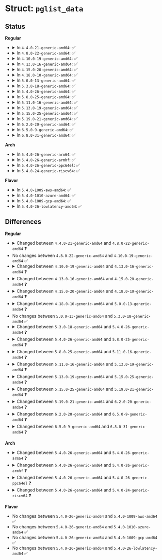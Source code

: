 # Struct: <code>pglist_data</code>

## Status
<b>Regular</b>
<ul>
<li>
<details>
<summary>In <code>4.4.0-21-generic-amd64</code>: ✅</summary>

```c
struct pglist_data {
    struct zone[5] node_zones;
    struct zonelist[2] node_zonelists;
    int nr_zones;
    spinlock_t node_size_lock;
    long unsigned int node_start_pfn;
    long unsigned int node_present_pages;
    long unsigned int node_spanned_pages;
    int node_id;
    wait_queue_head_t kswapd_wait;
    wait_queue_head_t pfmemalloc_wait;
    struct task_struct * kswapd;
    int kswapd_max_order;
    enum zone_type classzone_idx;
    spinlock_t numabalancing_migrate_lock;
    long unsigned int numabalancing_migrate_next_window;
    long unsigned int numabalancing_migrate_nr_pages;
}
```
</details>
</li>
<li>
<details>
<summary>In <code>4.8.0-22-generic-amd64</code>: ✅</summary>

```c
struct pglist_data {
    struct zone[5] node_zones;
    struct zonelist[2] node_zonelists;
    int nr_zones;
    spinlock_t node_size_lock;
    long unsigned int node_start_pfn;
    long unsigned int node_present_pages;
    long unsigned int node_spanned_pages;
    int node_id;
    wait_queue_head_t kswapd_wait;
    wait_queue_head_t pfmemalloc_wait;
    struct task_struct * kswapd;
    int kswapd_order;
    enum zone_type kswapd_classzone_idx;
    int kcompactd_max_order;
    enum zone_type kcompactd_classzone_idx;
    wait_queue_head_t kcompactd_wait;
    struct task_struct * kcompactd;
    spinlock_t numabalancing_migrate_lock;
    long unsigned int numabalancing_migrate_next_window;
    long unsigned int numabalancing_migrate_nr_pages;
    long unsigned int totalreserve_pages;
    long unsigned int min_unmapped_pages;
    long unsigned int min_slab_pages;
    struct zone_padding _pad1_;
    spinlock_t lru_lock;
    spinlock_t split_queue_lock;
    struct list_head split_queue;
    long unsigned int split_queue_len;
    struct lruvec lruvec;
    unsigned int inactive_ratio;
    long unsigned int flags;
    struct zone_padding _pad2_;
    struct per_cpu_nodestat * per_cpu_nodestats;
    atomic_long_t[26] vm_stat;
}
```
</details>
</li>
<li>
<details>
<summary>In <code>4.10.0-19-generic-amd64</code>: ✅</summary>

```c
struct pglist_data {
    struct zone[5] node_zones;
    struct zonelist[2] node_zonelists;
    int nr_zones;
    spinlock_t node_size_lock;
    long unsigned int node_start_pfn;
    long unsigned int node_present_pages;
    long unsigned int node_spanned_pages;
    int node_id;
    wait_queue_head_t kswapd_wait;
    wait_queue_head_t pfmemalloc_wait;
    struct task_struct * kswapd;
    int kswapd_order;
    enum zone_type kswapd_classzone_idx;
    int kcompactd_max_order;
    enum zone_type kcompactd_classzone_idx;
    wait_queue_head_t kcompactd_wait;
    struct task_struct * kcompactd;
    spinlock_t numabalancing_migrate_lock;
    long unsigned int numabalancing_migrate_next_window;
    long unsigned int numabalancing_migrate_nr_pages;
    long unsigned int totalreserve_pages;
    long unsigned int min_unmapped_pages;
    long unsigned int min_slab_pages;
    struct zone_padding _pad1_;
    spinlock_t lru_lock;
    spinlock_t split_queue_lock;
    struct list_head split_queue;
    long unsigned int split_queue_len;
    struct lruvec lruvec;
    unsigned int inactive_ratio;
    long unsigned int flags;
    struct zone_padding _pad2_;
    struct per_cpu_nodestat * per_cpu_nodestats;
    atomic_long_t[26] vm_stat;
}
```
</details>
</li>
<li>
<details>
<summary>In <code>4.13.0-16-generic-amd64</code>: ✅</summary>

```c
struct pglist_data {
    struct zone[5] node_zones;
    struct zonelist[2] node_zonelists;
    int nr_zones;
    spinlock_t node_size_lock;
    long unsigned int node_start_pfn;
    long unsigned int node_present_pages;
    long unsigned int node_spanned_pages;
    int node_id;
    wait_queue_head_t kswapd_wait;
    wait_queue_head_t pfmemalloc_wait;
    struct task_struct * kswapd;
    int kswapd_order;
    enum zone_type kswapd_classzone_idx;
    int kswapd_failures;
    int kcompactd_max_order;
    enum zone_type kcompactd_classzone_idx;
    wait_queue_head_t kcompactd_wait;
    struct task_struct * kcompactd;
    spinlock_t numabalancing_migrate_lock;
    long unsigned int numabalancing_migrate_next_window;
    long unsigned int numabalancing_migrate_nr_pages;
    long unsigned int totalreserve_pages;
    long unsigned int min_unmapped_pages;
    long unsigned int min_slab_pages;
    struct zone_padding _pad1_;
    spinlock_t lru_lock;
    spinlock_t split_queue_lock;
    struct list_head split_queue;
    long unsigned int split_queue_len;
    struct lruvec lruvec;
    unsigned int inactive_ratio;
    long unsigned int flags;
    struct zone_padding _pad2_;
    struct per_cpu_nodestat * per_cpu_nodestats;
    atomic_long_t[27] vm_stat;
}
```
</details>
</li>
<li>
<details>
<summary>In <code>4.15.0-20-generic-amd64</code>: ✅</summary>

```c
struct pglist_data {
    struct zone[5] node_zones;
    struct zonelist[2] node_zonelists;
    int nr_zones;
    spinlock_t node_size_lock;
    long unsigned int node_start_pfn;
    long unsigned int node_present_pages;
    long unsigned int node_spanned_pages;
    int node_id;
    wait_queue_head_t kswapd_wait;
    wait_queue_head_t pfmemalloc_wait;
    struct task_struct * kswapd;
    int kswapd_order;
    enum zone_type kswapd_classzone_idx;
    int kswapd_failures;
    int kcompactd_max_order;
    enum zone_type kcompactd_classzone_idx;
    wait_queue_head_t kcompactd_wait;
    struct task_struct * kcompactd;
    spinlock_t numabalancing_migrate_lock;
    long unsigned int numabalancing_migrate_next_window;
    long unsigned int numabalancing_migrate_nr_pages;
    long unsigned int totalreserve_pages;
    long unsigned int min_unmapped_pages;
    long unsigned int min_slab_pages;
    struct zone_padding _pad1_;
    spinlock_t lru_lock;
    spinlock_t split_queue_lock;
    struct list_head split_queue;
    long unsigned int split_queue_len;
    struct lruvec lruvec;
    long unsigned int flags;
    struct zone_padding _pad2_;
    struct per_cpu_nodestat * per_cpu_nodestats;
    atomic_long_t[27] vm_stat;
}
```
</details>
</li>
<li>
<details>
<summary>In <code>4.18.0-10-generic-amd64</code>: ✅</summary>

```c
struct pglist_data {
    struct zone[5] node_zones;
    struct zonelist[2] node_zonelists;
    int nr_zones;
    spinlock_t node_size_lock;
    long unsigned int node_start_pfn;
    long unsigned int node_present_pages;
    long unsigned int node_spanned_pages;
    int node_id;
    wait_queue_head_t kswapd_wait;
    wait_queue_head_t pfmemalloc_wait;
    struct task_struct * kswapd;
    int kswapd_order;
    enum zone_type kswapd_classzone_idx;
    int kswapd_failures;
    int kcompactd_max_order;
    enum zone_type kcompactd_classzone_idx;
    wait_queue_head_t kcompactd_wait;
    struct task_struct * kcompactd;
    spinlock_t numabalancing_migrate_lock;
    long unsigned int numabalancing_migrate_next_window;
    long unsigned int numabalancing_migrate_nr_pages;
    long unsigned int totalreserve_pages;
    long unsigned int min_unmapped_pages;
    long unsigned int min_slab_pages;
    struct zone_padding _pad1_;
    spinlock_t lru_lock;
    spinlock_t split_queue_lock;
    struct list_head split_queue;
    long unsigned int split_queue_len;
    struct lruvec lruvec;
    long unsigned int flags;
    struct zone_padding _pad2_;
    struct per_cpu_nodestat * per_cpu_nodestats;
    atomic_long_t[28] vm_stat;
}
```
</details>
</li>
<li>
<details>
<summary>In <code>5.0.0-13-generic-amd64</code>: ✅</summary>

```c
struct pglist_data {
    struct zone[5] node_zones;
    struct zonelist[2] node_zonelists;
    int nr_zones;
    spinlock_t node_size_lock;
    long unsigned int node_start_pfn;
    long unsigned int node_present_pages;
    long unsigned int node_spanned_pages;
    int node_id;
    wait_queue_head_t kswapd_wait;
    wait_queue_head_t pfmemalloc_wait;
    struct task_struct * kswapd;
    int kswapd_order;
    enum zone_type kswapd_classzone_idx;
    int kswapd_failures;
    int kcompactd_max_order;
    enum zone_type kcompactd_classzone_idx;
    wait_queue_head_t kcompactd_wait;
    struct task_struct * kcompactd;
    long unsigned int totalreserve_pages;
    long unsigned int min_unmapped_pages;
    long unsigned int min_slab_pages;
    struct zone_padding _pad1_;
    spinlock_t lru_lock;
    spinlock_t split_queue_lock;
    struct list_head split_queue;
    long unsigned int split_queue_len;
    struct lruvec lruvec;
    long unsigned int flags;
    struct zone_padding _pad2_;
    struct per_cpu_nodestat * per_cpu_nodestats;
    atomic_long_t[30] vm_stat;
}
```
</details>
</li>
<li>
<details>
<summary>In <code>5.3.0-18-generic-amd64</code>: ✅</summary>

```c
struct pglist_data {
    struct zone[5] node_zones;
    struct zonelist[2] node_zonelists;
    int nr_zones;
    spinlock_t node_size_lock;
    long unsigned int node_start_pfn;
    long unsigned int node_present_pages;
    long unsigned int node_spanned_pages;
    int node_id;
    wait_queue_head_t kswapd_wait;
    wait_queue_head_t pfmemalloc_wait;
    struct task_struct * kswapd;
    int kswapd_order;
    enum zone_type kswapd_classzone_idx;
    int kswapd_failures;
    int kcompactd_max_order;
    enum zone_type kcompactd_classzone_idx;
    wait_queue_head_t kcompactd_wait;
    struct task_struct * kcompactd;
    long unsigned int totalreserve_pages;
    long unsigned int min_unmapped_pages;
    long unsigned int min_slab_pages;
    struct zone_padding _pad1_;
    spinlock_t lru_lock;
    spinlock_t split_queue_lock;
    struct list_head split_queue;
    long unsigned int split_queue_len;
    struct lruvec lruvec;
    long unsigned int flags;
    struct zone_padding _pad2_;
    struct per_cpu_nodestat * per_cpu_nodestats;
    atomic_long_t[30] vm_stat;
}
```
</details>
</li>
<li>
<details>
<summary>In <code>5.4.0-26-generic-amd64</code>: ✅</summary>

```c
struct pglist_data {
    struct zone[5] node_zones;
    struct zonelist[2] node_zonelists;
    int nr_zones;
    spinlock_t node_size_lock;
    long unsigned int node_start_pfn;
    long unsigned int node_present_pages;
    long unsigned int node_spanned_pages;
    int node_id;
    wait_queue_head_t kswapd_wait;
    wait_queue_head_t pfmemalloc_wait;
    struct task_struct * kswapd;
    int kswapd_order;
    enum zone_type kswapd_classzone_idx;
    int kswapd_failures;
    int kcompactd_max_order;
    enum zone_type kcompactd_classzone_idx;
    wait_queue_head_t kcompactd_wait;
    struct task_struct * kcompactd;
    long unsigned int totalreserve_pages;
    long unsigned int min_unmapped_pages;
    long unsigned int min_slab_pages;
    struct zone_padding _pad1_;
    spinlock_t lru_lock;
    struct deferred_split deferred_split_queue;
    struct lruvec lruvec;
    long unsigned int flags;
    struct zone_padding _pad2_;
    struct per_cpu_nodestat * per_cpu_nodestats;
    atomic_long_t[32] vm_stat;
}
```
</details>
</li>
<li>
<details>
<summary>In <code>5.8.0-25-generic-amd64</code>: ✅</summary>

```c
struct pglist_data {
    struct zone[5] node_zones;
    struct zonelist[2] node_zonelists;
    int nr_zones;
    spinlock_t node_size_lock;
    long unsigned int node_start_pfn;
    long unsigned int node_present_pages;
    long unsigned int node_spanned_pages;
    int node_id;
    wait_queue_head_t kswapd_wait;
    wait_queue_head_t pfmemalloc_wait;
    struct task_struct * kswapd;
    int kswapd_order;
    enum zone_type kswapd_highest_zoneidx;
    int kswapd_failures;
    int kcompactd_max_order;
    enum zone_type kcompactd_highest_zoneidx;
    wait_queue_head_t kcompactd_wait;
    struct task_struct * kcompactd;
    long unsigned int totalreserve_pages;
    long unsigned int min_unmapped_pages;
    long unsigned int min_slab_pages;
    struct zone_padding _pad1_;
    spinlock_t lru_lock;
    struct deferred_split deferred_split_queue;
    struct lruvec __lruvec;
    long unsigned int flags;
    struct zone_padding _pad2_;
    struct per_cpu_nodestat * per_cpu_nodestats;
    atomic_long_t[33] vm_stat;
}
```
</details>
</li>
<li>
<details>
<summary>In <code>5.11.0-16-generic-amd64</code>: ✅</summary>

```c
struct pglist_data {
    struct zone[5] node_zones;
    struct zonelist[2] node_zonelists;
    int nr_zones;
    spinlock_t node_size_lock;
    long unsigned int node_start_pfn;
    long unsigned int node_present_pages;
    long unsigned int node_spanned_pages;
    int node_id;
    wait_queue_head_t kswapd_wait;
    wait_queue_head_t pfmemalloc_wait;
    struct task_struct * kswapd;
    int kswapd_order;
    enum zone_type kswapd_highest_zoneidx;
    int kswapd_failures;
    int kcompactd_max_order;
    enum zone_type kcompactd_highest_zoneidx;
    wait_queue_head_t kcompactd_wait;
    struct task_struct * kcompactd;
    long unsigned int totalreserve_pages;
    long unsigned int min_unmapped_pages;
    long unsigned int min_slab_pages;
    struct zone_padding _pad1_;
    struct deferred_split deferred_split_queue;
    struct lruvec __lruvec;
    long unsigned int flags;
    struct zone_padding _pad2_;
    struct per_cpu_nodestat * per_cpu_nodestats;
    atomic_long_t[38] vm_stat;
}
```
</details>
</li>
<li>
<details>
<summary>In <code>5.13.0-19-generic-amd64</code>: ✅</summary>

```c
struct pglist_data {
    struct zone[5] node_zones;
    struct zonelist[2] node_zonelists;
    int nr_zones;
    spinlock_t node_size_lock;
    long unsigned int node_start_pfn;
    long unsigned int node_present_pages;
    long unsigned int node_spanned_pages;
    int node_id;
    wait_queue_head_t kswapd_wait;
    wait_queue_head_t pfmemalloc_wait;
    struct task_struct * kswapd;
    int kswapd_order;
    enum zone_type kswapd_highest_zoneidx;
    int kswapd_failures;
    int kcompactd_max_order;
    enum zone_type kcompactd_highest_zoneidx;
    wait_queue_head_t kcompactd_wait;
    struct task_struct * kcompactd;
    long unsigned int totalreserve_pages;
    long unsigned int min_unmapped_pages;
    long unsigned int min_slab_pages;
    struct zone_padding _pad1_;
    struct deferred_split deferred_split_queue;
    struct lruvec __lruvec;
    long unsigned int flags;
    struct zone_padding _pad2_;
    struct per_cpu_nodestat * per_cpu_nodestats;
    atomic_long_t[39] vm_stat;
}
```
</details>
</li>
<li>
<details>
<summary>In <code>5.15.0-25-generic-amd64</code>: ✅</summary>

```c
struct pglist_data {
    struct zone[5] node_zones;
    struct zonelist[2] node_zonelists;
    int nr_zones;
    spinlock_t node_size_lock;
    long unsigned int node_start_pfn;
    long unsigned int node_present_pages;
    long unsigned int node_spanned_pages;
    int node_id;
    wait_queue_head_t kswapd_wait;
    wait_queue_head_t pfmemalloc_wait;
    struct task_struct * kswapd;
    int kswapd_order;
    enum zone_type kswapd_highest_zoneidx;
    int kswapd_failures;
    int kcompactd_max_order;
    enum zone_type kcompactd_highest_zoneidx;
    wait_queue_head_t kcompactd_wait;
    struct task_struct * kcompactd;
    bool proactive_compact_trigger;
    long unsigned int totalreserve_pages;
    long unsigned int min_unmapped_pages;
    long unsigned int min_slab_pages;
    struct zone_padding _pad1_;
    struct deferred_split deferred_split_queue;
    struct lruvec __lruvec;
    long unsigned int flags;
    struct zone_padding _pad2_;
    struct per_cpu_nodestat * per_cpu_nodestats;
    atomic_long_t[39] vm_stat;
}
```
</details>
</li>
<li>
<details>
<summary>In <code>5.19.0-21-generic-amd64</code>: ✅</summary>

```c
struct pglist_data {
    struct zone[5] node_zones;
    struct zonelist[2] node_zonelists;
    int nr_zones;
    spinlock_t node_size_lock;
    long unsigned int node_start_pfn;
    long unsigned int node_present_pages;
    long unsigned int node_spanned_pages;
    int node_id;
    wait_queue_head_t kswapd_wait;
    wait_queue_head_t pfmemalloc_wait;
    wait_queue_head_t[4] reclaim_wait;
    atomic_t nr_writeback_throttled;
    long unsigned int nr_reclaim_start;
    struct task_struct * kswapd;
    int kswapd_order;
    enum zone_type kswapd_highest_zoneidx;
    int kswapd_failures;
    int kcompactd_max_order;
    enum zone_type kcompactd_highest_zoneidx;
    wait_queue_head_t kcompactd_wait;
    struct task_struct * kcompactd;
    bool proactive_compact_trigger;
    long unsigned int totalreserve_pages;
    long unsigned int min_unmapped_pages;
    long unsigned int min_slab_pages;
    struct zone_padding _pad1_;
    struct deferred_split deferred_split_queue;
    struct lruvec __lruvec;
    long unsigned int flags;
    struct zone_padding _pad2_;
    struct per_cpu_nodestat * per_cpu_nodestats;
    atomic_long_t[41] vm_stat;
}
```
</details>
</li>
<li>
<details>
<summary>In <code>6.2.0-20-generic-amd64</code>: ✅</summary>

```c
struct pglist_data {
    struct zone[5] node_zones;
    struct zonelist[2] node_zonelists;
    int nr_zones;
    spinlock_t node_size_lock;
    long unsigned int node_start_pfn;
    long unsigned int node_present_pages;
    long unsigned int node_spanned_pages;
    int node_id;
    wait_queue_head_t kswapd_wait;
    wait_queue_head_t pfmemalloc_wait;
    wait_queue_head_t[4] reclaim_wait;
    atomic_t nr_writeback_throttled;
    long unsigned int nr_reclaim_start;
    struct mutex kswapd_lock;
    struct task_struct * kswapd;
    int kswapd_order;
    enum zone_type kswapd_highest_zoneidx;
    int kswapd_failures;
    int kcompactd_max_order;
    enum zone_type kcompactd_highest_zoneidx;
    wait_queue_head_t kcompactd_wait;
    struct task_struct * kcompactd;
    bool proactive_compact_trigger;
    long unsigned int totalreserve_pages;
    long unsigned int min_unmapped_pages;
    long unsigned int min_slab_pages;
    struct cacheline_padding _pad1_;
    struct deferred_split deferred_split_queue;
    unsigned int nbp_rl_start;
    long unsigned int nbp_rl_nr_cand;
    unsigned int nbp_threshold;
    unsigned int nbp_th_start;
    long unsigned int nbp_th_nr_cand;
    struct lruvec __lruvec;
    long unsigned int flags;
    struct lru_gen_mm_walk mm_walk;
    struct cacheline_padding _pad2_;
    struct per_cpu_nodestat * per_cpu_nodestats;
    atomic_long_t[43] vm_stat;
    struct memory_tier * memtier;
}
```
</details>
</li>
<li>
<details>
<summary>In <code>6.5.0-9-generic-amd64</code>: ✅</summary>

```c
struct pglist_data {
    struct zone[5] node_zones;
    struct zonelist[2] node_zonelists;
    int nr_zones;
    spinlock_t node_size_lock;
    long unsigned int node_start_pfn;
    long unsigned int node_present_pages;
    long unsigned int node_spanned_pages;
    int node_id;
    wait_queue_head_t kswapd_wait;
    wait_queue_head_t pfmemalloc_wait;
    wait_queue_head_t[4] reclaim_wait;
    atomic_t nr_writeback_throttled;
    long unsigned int nr_reclaim_start;
    struct mutex kswapd_lock;
    struct task_struct * kswapd;
    int kswapd_order;
    enum zone_type kswapd_highest_zoneidx;
    int kswapd_failures;
    int kcompactd_max_order;
    enum zone_type kcompactd_highest_zoneidx;
    wait_queue_head_t kcompactd_wait;
    struct task_struct * kcompactd;
    bool proactive_compact_trigger;
    long unsigned int totalreserve_pages;
    long unsigned int min_unmapped_pages;
    long unsigned int min_slab_pages;
    struct cacheline_padding _pad1_;
    struct deferred_split deferred_split_queue;
    unsigned int nbp_rl_start;
    long unsigned int nbp_rl_nr_cand;
    unsigned int nbp_threshold;
    unsigned int nbp_th_start;
    long unsigned int nbp_th_nr_cand;
    struct lruvec __lruvec;
    long unsigned int flags;
    struct lru_gen_mm_walk mm_walk;
    struct lru_gen_memcg memcg_lru;
    struct cacheline_padding _pad2_;
    struct per_cpu_nodestat * per_cpu_nodestats;
    atomic_long_t[43] vm_stat;
    struct memory_tier * memtier;
    struct memory_failure_stats mf_stats;
}
```
</details>
</li>
<li>
<details>
<summary>In <code>6.8.0-31-generic-amd64</code>: ✅</summary>

```c
struct pglist_data {
    struct zone[5] node_zones;
    struct zonelist[2] node_zonelists;
    int nr_zones;
    spinlock_t node_size_lock;
    long unsigned int node_start_pfn;
    long unsigned int node_present_pages;
    long unsigned int node_spanned_pages;
    int node_id;
    wait_queue_head_t kswapd_wait;
    wait_queue_head_t pfmemalloc_wait;
    wait_queue_head_t[4] reclaim_wait;
    atomic_t nr_writeback_throttled;
    long unsigned int nr_reclaim_start;
    struct mutex kswapd_lock;
    struct task_struct * kswapd;
    int kswapd_order;
    enum zone_type kswapd_highest_zoneidx;
    int kswapd_failures;
    int kcompactd_max_order;
    enum zone_type kcompactd_highest_zoneidx;
    wait_queue_head_t kcompactd_wait;
    struct task_struct * kcompactd;
    bool proactive_compact_trigger;
    long unsigned int totalreserve_pages;
    long unsigned int min_unmapped_pages;
    long unsigned int min_slab_pages;
    struct cacheline_padding _pad1_;
    struct deferred_split deferred_split_queue;
    unsigned int nbp_rl_start;
    long unsigned int nbp_rl_nr_cand;
    unsigned int nbp_threshold;
    unsigned int nbp_th_start;
    long unsigned int nbp_th_nr_cand;
    struct lruvec __lruvec;
    long unsigned int flags;
    struct lru_gen_mm_walk mm_walk;
    struct lru_gen_memcg memcg_lru;
    struct cacheline_padding _pad2_;
    struct per_cpu_nodestat * per_cpu_nodestats;
    atomic_long_t[46] vm_stat;
    struct memory_tier * memtier;
    struct memory_failure_stats mf_stats;
}
```
</details>
</li>
</ul>
<b>Arch</b>
<ul>
<li>
<details>
<summary>In <code>5.4.0-26-generic-arm64</code>: ✅</summary>

```c
struct pglist_data {
    struct zone[3] node_zones;
    struct zonelist[2] node_zonelists;
    int nr_zones;
    spinlock_t node_size_lock;
    long unsigned int node_start_pfn;
    long unsigned int node_present_pages;
    long unsigned int node_spanned_pages;
    int node_id;
    wait_queue_head_t kswapd_wait;
    wait_queue_head_t pfmemalloc_wait;
    struct task_struct * kswapd;
    int kswapd_order;
    enum zone_type kswapd_classzone_idx;
    int kswapd_failures;
    int kcompactd_max_order;
    enum zone_type kcompactd_classzone_idx;
    wait_queue_head_t kcompactd_wait;
    struct task_struct * kcompactd;
    long unsigned int totalreserve_pages;
    long unsigned int min_unmapped_pages;
    long unsigned int min_slab_pages;
    struct zone_padding _pad1_;
    spinlock_t lru_lock;
    struct deferred_split deferred_split_queue;
    struct lruvec lruvec;
    long unsigned int flags;
    struct zone_padding _pad2_;
    struct per_cpu_nodestat * per_cpu_nodestats;
    atomic_long_t[32] vm_stat;
}
```
</details>
</li>
<li>
<details>
<summary>In <code>5.4.0-26-generic-armhf</code>: ✅</summary>

```c
struct pglist_data {
    struct zone[3] node_zones;
    struct zonelist[1] node_zonelists;
    int nr_zones;
    struct page * node_mem_map;
    struct page_ext * node_page_ext;
    long unsigned int node_start_pfn;
    long unsigned int node_present_pages;
    long unsigned int node_spanned_pages;
    int node_id;
    wait_queue_head_t kswapd_wait;
    wait_queue_head_t pfmemalloc_wait;
    struct task_struct * kswapd;
    int kswapd_order;
    enum zone_type kswapd_classzone_idx;
    int kswapd_failures;
    int kcompactd_max_order;
    enum zone_type kcompactd_classzone_idx;
    wait_queue_head_t kcompactd_wait;
    struct task_struct * kcompactd;
    long unsigned int totalreserve_pages;
    struct zone_padding _pad1_;
    spinlock_t lru_lock;
    struct lruvec lruvec;
    long unsigned int flags;
    struct zone_padding _pad2_;
    struct per_cpu_nodestat * per_cpu_nodestats;
    atomic_long_t[32] vm_stat;
}
```
</details>
</li>
<li>
<details>
<summary>In <code>5.4.0-26-generic-ppc64el</code>: ✅</summary>

```c
struct pglist_data {
    struct zone[3] node_zones;
    struct zonelist[2] node_zonelists;
    int nr_zones;
    spinlock_t node_size_lock;
    long unsigned int node_start_pfn;
    long unsigned int node_present_pages;
    long unsigned int node_spanned_pages;
    int node_id;
    wait_queue_head_t kswapd_wait;
    wait_queue_head_t pfmemalloc_wait;
    struct task_struct * kswapd;
    int kswapd_order;
    enum zone_type kswapd_classzone_idx;
    int kswapd_failures;
    int kcompactd_max_order;
    enum zone_type kcompactd_classzone_idx;
    wait_queue_head_t kcompactd_wait;
    struct task_struct * kcompactd;
    long unsigned int totalreserve_pages;
    long unsigned int min_unmapped_pages;
    long unsigned int min_slab_pages;
    struct zone_padding _pad1_;
    spinlock_t lru_lock;
    struct deferred_split deferred_split_queue;
    struct lruvec lruvec;
    long unsigned int flags;
    struct zone_padding _pad2_;
    struct per_cpu_nodestat * per_cpu_nodestats;
    atomic_long_t[32] vm_stat;
}
```
</details>
</li>
<li>
<details>
<summary>In <code>5.4.0-24-generic-riscv64</code>: ✅</summary>

```c
struct pglist_data {
    struct zone[3] node_zones;
    struct zonelist[1] node_zonelists;
    int nr_zones;
    long unsigned int node_start_pfn;
    long unsigned int node_present_pages;
    long unsigned int node_spanned_pages;
    int node_id;
    wait_queue_head_t kswapd_wait;
    wait_queue_head_t pfmemalloc_wait;
    struct task_struct * kswapd;
    int kswapd_order;
    enum zone_type kswapd_classzone_idx;
    int kswapd_failures;
    int kcompactd_max_order;
    enum zone_type kcompactd_classzone_idx;
    wait_queue_head_t kcompactd_wait;
    struct task_struct * kcompactd;
    long unsigned int totalreserve_pages;
    struct zone_padding _pad1_;
    spinlock_t lru_lock;
    struct lruvec lruvec;
    long unsigned int flags;
    struct zone_padding _pad2_;
    struct per_cpu_nodestat * per_cpu_nodestats;
    atomic_long_t[32] vm_stat;
}
```
</details>
</li>
</ul>
<b>Flavor</b>
<ul>
<li>
<details>
<summary>In <code>5.4.0-1009-aws-amd64</code>: ✅</summary>

```c
struct pglist_data {
    struct zone[5] node_zones;
    struct zonelist[2] node_zonelists;
    int nr_zones;
    spinlock_t node_size_lock;
    long unsigned int node_start_pfn;
    long unsigned int node_present_pages;
    long unsigned int node_spanned_pages;
    int node_id;
    wait_queue_head_t kswapd_wait;
    wait_queue_head_t pfmemalloc_wait;
    struct task_struct * kswapd;
    int kswapd_order;
    enum zone_type kswapd_classzone_idx;
    int kswapd_failures;
    int kcompactd_max_order;
    enum zone_type kcompactd_classzone_idx;
    wait_queue_head_t kcompactd_wait;
    struct task_struct * kcompactd;
    long unsigned int totalreserve_pages;
    long unsigned int min_unmapped_pages;
    long unsigned int min_slab_pages;
    struct zone_padding _pad1_;
    spinlock_t lru_lock;
    struct deferred_split deferred_split_queue;
    struct lruvec lruvec;
    long unsigned int flags;
    struct zone_padding _pad2_;
    struct per_cpu_nodestat * per_cpu_nodestats;
    atomic_long_t[32] vm_stat;
}
```
</details>
</li>
<li>
<details>
<summary>In <code>5.4.0-1010-azure-amd64</code>: ✅</summary>

```c
struct pglist_data {
    struct zone[5] node_zones;
    struct zonelist[2] node_zonelists;
    int nr_zones;
    spinlock_t node_size_lock;
    long unsigned int node_start_pfn;
    long unsigned int node_present_pages;
    long unsigned int node_spanned_pages;
    int node_id;
    wait_queue_head_t kswapd_wait;
    wait_queue_head_t pfmemalloc_wait;
    struct task_struct * kswapd;
    int kswapd_order;
    enum zone_type kswapd_classzone_idx;
    int kswapd_failures;
    int kcompactd_max_order;
    enum zone_type kcompactd_classzone_idx;
    wait_queue_head_t kcompactd_wait;
    struct task_struct * kcompactd;
    long unsigned int totalreserve_pages;
    long unsigned int min_unmapped_pages;
    long unsigned int min_slab_pages;
    struct zone_padding _pad1_;
    spinlock_t lru_lock;
    struct deferred_split deferred_split_queue;
    struct lruvec lruvec;
    long unsigned int flags;
    struct zone_padding _pad2_;
    struct per_cpu_nodestat * per_cpu_nodestats;
    atomic_long_t[32] vm_stat;
}
```
</details>
</li>
<li>
<details>
<summary>In <code>5.4.0-1009-gcp-amd64</code>: ✅</summary>

```c
struct pglist_data {
    struct zone[5] node_zones;
    struct zonelist[2] node_zonelists;
    int nr_zones;
    spinlock_t node_size_lock;
    long unsigned int node_start_pfn;
    long unsigned int node_present_pages;
    long unsigned int node_spanned_pages;
    int node_id;
    wait_queue_head_t kswapd_wait;
    wait_queue_head_t pfmemalloc_wait;
    struct task_struct * kswapd;
    int kswapd_order;
    enum zone_type kswapd_classzone_idx;
    int kswapd_failures;
    int kcompactd_max_order;
    enum zone_type kcompactd_classzone_idx;
    wait_queue_head_t kcompactd_wait;
    struct task_struct * kcompactd;
    long unsigned int totalreserve_pages;
    long unsigned int min_unmapped_pages;
    long unsigned int min_slab_pages;
    struct zone_padding _pad1_;
    spinlock_t lru_lock;
    struct deferred_split deferred_split_queue;
    struct lruvec lruvec;
    long unsigned int flags;
    struct zone_padding _pad2_;
    struct per_cpu_nodestat * per_cpu_nodestats;
    atomic_long_t[32] vm_stat;
}
```
</details>
</li>
<li>
<details>
<summary>In <code>5.4.0-26-lowlatency-amd64</code>: ✅</summary>

```c
struct pglist_data {
    struct zone[5] node_zones;
    struct zonelist[2] node_zonelists;
    int nr_zones;
    spinlock_t node_size_lock;
    long unsigned int node_start_pfn;
    long unsigned int node_present_pages;
    long unsigned int node_spanned_pages;
    int node_id;
    wait_queue_head_t kswapd_wait;
    wait_queue_head_t pfmemalloc_wait;
    struct task_struct * kswapd;
    int kswapd_order;
    enum zone_type kswapd_classzone_idx;
    int kswapd_failures;
    int kcompactd_max_order;
    enum zone_type kcompactd_classzone_idx;
    wait_queue_head_t kcompactd_wait;
    struct task_struct * kcompactd;
    long unsigned int totalreserve_pages;
    long unsigned int min_unmapped_pages;
    long unsigned int min_slab_pages;
    struct zone_padding _pad1_;
    spinlock_t lru_lock;
    struct deferred_split deferred_split_queue;
    struct lruvec lruvec;
    long unsigned int flags;
    struct zone_padding _pad2_;
    struct per_cpu_nodestat * per_cpu_nodestats;
    atomic_long_t[32] vm_stat;
}
```
</details>
</li>
</ul>

## Differences
<b>Regular</b>
<ul>
<li>
<details>
<summary>Changed between <code>4.4.0-21-generic-amd64</code> and <code>4.8.0-22-generic-amd64</code> ❓</summary>
<ul>
<li>
<b>Field added. </b>
<code>int kswapd_order</code>
</li>
<li>
<b>Field added. </b>
<code>enum zone_type kswapd_classzone_idx</code>
</li>
<li>
<b>Field added. </b>
<code>int kcompactd_max_order</code>
</li>
<li>
<b>Field added. </b>
<code>enum zone_type kcompactd_classzone_idx</code>
</li>
<li>
<b>Field added. </b>
<code>wait_queue_head_t kcompactd_wait</code>
</li>
<li>
<b>Field added. </b>
<code>struct task_struct * kcompactd</code>
</li>
<li>
<b>Field added. </b>
<code>long unsigned int totalreserve_pages</code>
</li>
<li>
<b>Field added. </b>
<code>long unsigned int min_unmapped_pages</code>
</li>
<li>
<b>Field added. </b>
<code>long unsigned int min_slab_pages</code>
</li>
<li>
<b>Field added. </b>
<code>struct zone_padding _pad1_</code>
</li>
<li>
<b>Field added. </b>
<code>spinlock_t lru_lock</code>
</li>
<li>
<b>Field added. </b>
<code>spinlock_t split_queue_lock</code>
</li>
<li>
<b>Field added. </b>
<code>struct list_head split_queue</code>
</li>
<li>
<b>Field added. </b>
<code>long unsigned int split_queue_len</code>
</li>
<li>
<b>Field added. </b>
<code>struct lruvec lruvec</code>
</li>
<li>
<b>Field added. </b>
<code>unsigned int inactive_ratio</code>
</li>
<li>
<b>Field added. </b>
<code>long unsigned int flags</code>
</li>
<li>
<b>Field added. </b>
<code>struct zone_padding _pad2_</code>
</li>
<li>
<b>Field added. </b>
<code>struct per_cpu_nodestat * per_cpu_nodestats</code>
</li>
<li>
<b>Field added. </b>
<code>atomic_long_t[26] vm_stat</code>
</li>
<li>
<b>Field removed. </b>
<code>int kswapd_max_order</code>
</li>
<li>
<b>Field removed. </b>
<code>enum zone_type classzone_idx</code>
</li>
</ul>
</details>
</li>
<li>
No changes between <code>4.8.0-22-generic-amd64</code> and <code>4.10.0-19-generic-amd64</code> ✅
</li>
<li>
<details>
<summary>Changed between <code>4.10.0-19-generic-amd64</code> and <code>4.13.0-16-generic-amd64</code> ❓</summary>
<ul>
<li>
<b>Field added. </b>
<code>int kswapd_failures</code>
</li>
<li>
<b>Field type changed. </b>
<code>atomic_long_t[26] vm_stat</code> ➡️ <code>atomic_long_t[27] vm_stat</code>
</li>
</ul>
</details>
</li>
<li>
<details>
<summary>Changed between <code>4.13.0-16-generic-amd64</code> and <code>4.15.0-20-generic-amd64</code> ❓</summary>
<ul>
<li>
<b>Field removed. </b>
<code>unsigned int inactive_ratio</code>
</li>
</ul>
</details>
</li>
<li>
<details>
<summary>Changed between <code>4.15.0-20-generic-amd64</code> and <code>4.18.0-10-generic-amd64</code> ❓</summary>
<ul>
<li>
<b>Field type changed. </b>
<code>atomic_long_t[27] vm_stat</code> ➡️ <code>atomic_long_t[28] vm_stat</code>
</li>
</ul>
</details>
</li>
<li>
<details>
<summary>Changed between <code>4.18.0-10-generic-amd64</code> and <code>5.0.0-13-generic-amd64</code> ❓</summary>
<ul>
<li>
<b>Field removed. </b>
<code>spinlock_t numabalancing_migrate_lock</code>
</li>
<li>
<b>Field removed. </b>
<code>long unsigned int numabalancing_migrate_next_window</code>
</li>
<li>
<b>Field removed. </b>
<code>long unsigned int numabalancing_migrate_nr_pages</code>
</li>
<li>
<b>Field type changed. </b>
<code>atomic_long_t[28] vm_stat</code> ➡️ <code>atomic_long_t[30] vm_stat</code>
</li>
</ul>
</details>
</li>
<li>
No changes between <code>5.0.0-13-generic-amd64</code> and <code>5.3.0-18-generic-amd64</code> ✅
</li>
<li>
<details>
<summary>Changed between <code>5.3.0-18-generic-amd64</code> and <code>5.4.0-26-generic-amd64</code> ❓</summary>
<ul>
<li>
<b>Field added. </b>
<code>struct deferred_split deferred_split_queue</code>
</li>
<li>
<b>Field removed. </b>
<code>spinlock_t split_queue_lock</code>
</li>
<li>
<b>Field removed. </b>
<code>struct list_head split_queue</code>
</li>
<li>
<b>Field removed. </b>
<code>long unsigned int split_queue_len</code>
</li>
<li>
<b>Field type changed. </b>
<code>atomic_long_t[30] vm_stat</code> ➡️ <code>atomic_long_t[32] vm_stat</code>
</li>
</ul>
</details>
</li>
<li>
<details>
<summary>Changed between <code>5.4.0-26-generic-amd64</code> and <code>5.8.0-25-generic-amd64</code> ❓</summary>
<ul>
<li>
<b>Field added. </b>
<code>enum zone_type kswapd_highest_zoneidx</code>
</li>
<li>
<b>Field added. </b>
<code>enum zone_type kcompactd_highest_zoneidx</code>
</li>
<li>
<b>Field added. </b>
<code>struct lruvec __lruvec</code>
</li>
<li>
<b>Field removed. </b>
<code>enum zone_type kswapd_classzone_idx</code>
</li>
<li>
<b>Field removed. </b>
<code>enum zone_type kcompactd_classzone_idx</code>
</li>
<li>
<b>Field removed. </b>
<code>struct lruvec lruvec</code>
</li>
<li>
<b>Field type changed. </b>
<code>atomic_long_t[32] vm_stat</code> ➡️ <code>atomic_long_t[33] vm_stat</code>
</li>
</ul>
</details>
</li>
<li>
<details>
<summary>Changed between <code>5.8.0-25-generic-amd64</code> and <code>5.11.0-16-generic-amd64</code> ❓</summary>
<ul>
<li>
<b>Field removed. </b>
<code>spinlock_t lru_lock</code>
</li>
<li>
<b>Field type changed. </b>
<code>atomic_long_t[33] vm_stat</code> ➡️ <code>atomic_long_t[38] vm_stat</code>
</li>
</ul>
</details>
</li>
<li>
<details>
<summary>Changed between <code>5.11.0-16-generic-amd64</code> and <code>5.13.0-19-generic-amd64</code> ❓</summary>
<ul>
<li>
<b>Field type changed. </b>
<code>atomic_long_t[38] vm_stat</code> ➡️ <code>atomic_long_t[39] vm_stat</code>
</li>
</ul>
</details>
</li>
<li>
<details>
<summary>Changed between <code>5.13.0-19-generic-amd64</code> and <code>5.15.0-25-generic-amd64</code> ❓</summary>
<ul>
<li>
<b>Field added. </b>
<code>bool proactive_compact_trigger</code>
</li>
</ul>
</details>
</li>
<li>
<details>
<summary>Changed between <code>5.15.0-25-generic-amd64</code> and <code>5.19.0-21-generic-amd64</code> ❓</summary>
<ul>
<li>
<b>Field added. </b>
<code>wait_queue_head_t[4] reclaim_wait</code>
</li>
<li>
<b>Field added. </b>
<code>atomic_t nr_writeback_throttled</code>
</li>
<li>
<b>Field added. </b>
<code>long unsigned int nr_reclaim_start</code>
</li>
<li>
<b>Field type changed. </b>
<code>atomic_long_t[39] vm_stat</code> ➡️ <code>atomic_long_t[41] vm_stat</code>
</li>
</ul>
</details>
</li>
<li>
<details>
<summary>Changed between <code>5.19.0-21-generic-amd64</code> and <code>6.2.0-20-generic-amd64</code> ❓</summary>
<ul>
<li>
<b>Field added. </b>
<code>struct mutex kswapd_lock</code>
</li>
<li>
<b>Field added. </b>
<code>unsigned int nbp_rl_start</code>
</li>
<li>
<b>Field added. </b>
<code>long unsigned int nbp_rl_nr_cand</code>
</li>
<li>
<b>Field added. </b>
<code>unsigned int nbp_threshold</code>
</li>
<li>
<b>Field added. </b>
<code>unsigned int nbp_th_start</code>
</li>
<li>
<b>Field added. </b>
<code>long unsigned int nbp_th_nr_cand</code>
</li>
<li>
<b>Field added. </b>
<code>struct lru_gen_mm_walk mm_walk</code>
</li>
<li>
<b>Field added. </b>
<code>struct memory_tier * memtier</code>
</li>
<li>
<b>Field type changed. </b>
<code>struct zone_padding _pad1_</code> ➡️ <code>struct cacheline_padding _pad1_</code>
</li>
<li>
<b>Field type changed. </b>
<code>struct zone_padding _pad2_</code> ➡️ <code>struct cacheline_padding _pad2_</code>
</li>
<li>
<b>Field type changed. </b>
<code>atomic_long_t[41] vm_stat</code> ➡️ <code>atomic_long_t[43] vm_stat</code>
</li>
</ul>
</details>
</li>
<li>
<details>
<summary>Changed between <code>6.2.0-20-generic-amd64</code> and <code>6.5.0-9-generic-amd64</code> ❓</summary>
<ul>
<li>
<b>Field added. </b>
<code>struct lru_gen_memcg memcg_lru</code>
</li>
<li>
<b>Field added. </b>
<code>struct memory_failure_stats mf_stats</code>
</li>
</ul>
</details>
</li>
<li>
<details>
<summary>Changed between <code>6.5.0-9-generic-amd64</code> and <code>6.8.0-31-generic-amd64</code> ❓</summary>
<ul>
<li>
<b>Field type changed. </b>
<code>atomic_long_t[43] vm_stat</code> ➡️ <code>atomic_long_t[46] vm_stat</code>
</li>
</ul>
</details>
</li>
</ul>
<b>Arch</b>
<ul>
<li>
<details>
<summary>Changed between <code>5.4.0-26-generic-amd64</code> and <code>5.4.0-26-generic-arm64</code> ❓</summary>
<ul>
<li>
<b>Field type changed. </b>
<code>struct zone[5] node_zones</code> ➡️ <code>struct zone[3] node_zones</code>
</li>
</ul>
</details>
</li>
<li>
<details>
<summary>Changed between <code>5.4.0-26-generic-amd64</code> and <code>5.4.0-26-generic-armhf</code> ❓</summary>
<ul>
<li>
<b>Field added. </b>
<code>struct page * node_mem_map</code>
</li>
<li>
<b>Field added. </b>
<code>struct page_ext * node_page_ext</code>
</li>
<li>
<b>Field removed. </b>
<code>spinlock_t node_size_lock</code>
</li>
<li>
<b>Field removed. </b>
<code>long unsigned int min_unmapped_pages</code>
</li>
<li>
<b>Field removed. </b>
<code>long unsigned int min_slab_pages</code>
</li>
<li>
<b>Field removed. </b>
<code>struct deferred_split deferred_split_queue</code>
</li>
<li>
<b>Field type changed. </b>
<code>struct zone[5] node_zones</code> ➡️ <code>struct zone[3] node_zones</code>
</li>
<li>
<b>Field type changed. </b>
<code>struct zonelist[2] node_zonelists</code> ➡️ <code>struct zonelist[1] node_zonelists</code>
</li>
</ul>
</details>
</li>
<li>
<details>
<summary>Changed between <code>5.4.0-26-generic-amd64</code> and <code>5.4.0-26-generic-ppc64el</code> ❓</summary>
<ul>
<li>
<b>Field type changed. </b>
<code>struct zone[5] node_zones</code> ➡️ <code>struct zone[3] node_zones</code>
</li>
</ul>
</details>
</li>
<li>
<details>
<summary>Changed between <code>5.4.0-26-generic-amd64</code> and <code>5.4.0-24-generic-riscv64</code> ❓</summary>
<ul>
<li>
<b>Field removed. </b>
<code>spinlock_t node_size_lock</code>
</li>
<li>
<b>Field removed. </b>
<code>long unsigned int min_unmapped_pages</code>
</li>
<li>
<b>Field removed. </b>
<code>long unsigned int min_slab_pages</code>
</li>
<li>
<b>Field removed. </b>
<code>struct deferred_split deferred_split_queue</code>
</li>
<li>
<b>Field type changed. </b>
<code>struct zone[5] node_zones</code> ➡️ <code>struct zone[3] node_zones</code>
</li>
<li>
<b>Field type changed. </b>
<code>struct zonelist[2] node_zonelists</code> ➡️ <code>struct zonelist[1] node_zonelists</code>
</li>
</ul>
</details>
</li>
</ul>
<b>Flavor</b>
<ul>
<li>
No changes between <code>5.4.0-26-generic-amd64</code> and <code>5.4.0-1009-aws-amd64</code> ✅
</li>
<li>
No changes between <code>5.4.0-26-generic-amd64</code> and <code>5.4.0-1010-azure-amd64</code> ✅
</li>
<li>
No changes between <code>5.4.0-26-generic-amd64</code> and <code>5.4.0-1009-gcp-amd64</code> ✅
</li>
<li>
No changes between <code>5.4.0-26-generic-amd64</code> and <code>5.4.0-26-lowlatency-amd64</code> ✅
</li>
</ul>

